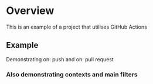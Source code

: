 # Overview
This is an example of a project that utilises GitHub Actions

## Example
Demonstrating on: push and on: pull request

### Also demonstrating contexts and main filters
